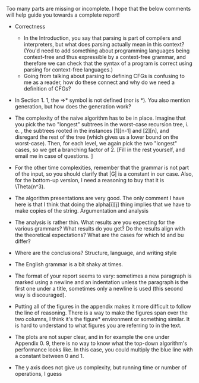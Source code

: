 Too many parts are missing or incomplete.
 I hope that the below comments will help guide you towards a complete report! 
- Correctness 
  - In the Introduction, you say that parsing is part of compilers and interpreters, but what does parsing actually mean in this context? (You'd need to add something about programming languages being context-free and thus expressible by a context-free grammar, and therefore we can check that the syntax of a program is correct using parsing for context-free languages.) 
  - Going from talking about parsing to defining CFGs is confusing to me as a reader, how do these connect and why do we need a definition of CFGs? 
- In Section 1.
1, the =>* symbol is not defined (nor is *).
 You also mention generation, but how does the generation work? 
- The complexity of the naive algorithm has to be in place.
 Imagine that you pick the two "longest" subtrees in the worst-case recursion tree, i.
e.
, the subtrees rooted in the instances [1][n-1] and [2][n], and disregard the rest of the tree (which gives us a lower bound on the worst-case).
 Then, for each level, we again pick the two "longest" cases, so we get a branching factor of 2.
 [Fill in the rest yourself, and email me in case of questions.
] 
- For the other time complexities, remember that the grammar is not part of the input, so you should clarify that |G| is a constant in our case.
 Also, for the bottom-up version, I need a reasoning to buy that it is \Theta(n^3).
 
- The algorithm presentations are very good.
 The only comment I have here is that I think that doing the alpha[i][j] thing implies that we have to make copies of the string.
 Argumentation and analysis 
- The analysis is rather thin.
 What results are you expecting for the various grammars? What results do you get? Do the results align with the theoretical expectations? What are the cases for which td and bu differ? 
- Where are the conclusions? Structure, language, and writing style 
- The English grammar is a bit shaky at times.
 
- The format of your report seems to vary: sometimes a new paragraph is marked using a newline and an indentation unless the paragraph is the first one under a title, sometimes only a newline is used (this second way is discouraged).
 
- Putting all of the figures in the appendix makes it more difficult to follow the line of reasoning.
 There is a way to make the figures span over the two columns, I think it's the figure* environment or something similar.
 It is hard to understand to what figures you are referring to in the text.
 
- The plots are not super clear, and in for example the one under Appendix 0.
9, there is no way to know what the top-down algorithm's performance looks like.
 In this case, you could multiply the blue line with a constant between 0 and 1.
 
- The y axis does not give us complexity, but running time or number of operations, I guess
